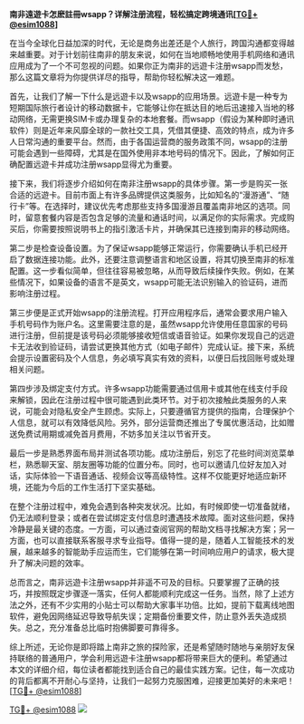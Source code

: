 **南非遠遊卡怎麽註冊wsapp？详解注册流程，轻松搞定跨境通讯[[TG💪+ @esim1088](https://t.me/s/esim1088)]**

在当今全球化日益加深的时代，无论是商务出差还是个人旅行，跨国沟通都变得越来越重要。对于计划前往南非的朋友来说，如何在当地顺畅地使用手机网络和通讯应用成为了一个不可忽视的问题。如果你正为南非的远遊卡注册wsapp而发愁，那么这篇文章将为你提供详尽的指导，帮助你轻松解决这一难题。

首先，让我们了解一下什么是远遊卡以及wsapp的应用场景。远遊卡是一种专为短期国际旅行者设计的移动数据卡，它能够让你在抵达目的地后迅速接入当地的移动网络，无需更换SIM卡或办理复杂的本地套餐。而wsapp（假设为某种即时通讯软件）则是近年来风靡全球的一款社交工具，凭借其便捷、高效的特点，成为许多人日常沟通的重要平台。然而，由于各国运营商的服务政策不同，wsapp的注册可能会遇到一些障碍，尤其是在国外使用非本地号码的情况下。因此，了解如何正确配置远遊卡并成功注册wsapp显得尤为重要。

接下来，我们将逐步介绍如何在南非注册wsapp的具体步骤。第一步是购买一张合适的远遊卡。目前市面上有许多品牌提供这类服务，比如知名的“漫游通”、“随行卡”等。在选择时，建议优先考虑那些支持多国漫游且覆盖南非地区的选项。同时，留意套餐内容是否包含足够的流量和通话时间，以满足你的实际需求。完成购买后，你需要按照说明书上的指引激活卡片，并确保其已连接到南非的移动网络。

第二步是检查设备设置。为了保证wsapp能够正常运行，你需要确认手机已经开启了数据连接功能。此外，还要注意调整语言和地区设置，将其切换至南非的标准配置。这一步看似简单，但往往容易被忽略，从而导致后续操作失败。例如，在某些情况下，如果设备的语言不是英文，wsapp可能无法识别输入的验证码，进而影响注册过程。

第三步便是正式开始wsapp的注册流程。打开应用程序后，通常会要求用户输入手机号码作为账户名。这里需要注意的是，虽然wsapp允许使用任意国家的号码进行注册，但前提是该号码必须能够接收短信或语音验证。如果你发现自己的远遊卡无法收到验证码，请尝试更换其他方式（如电子邮件）完成认证。接下来，系统会提示设置密码及个人信息，务必填写真实有效的资料，以便日后找回账号或处理相关问题。

第四步涉及绑定支付方式。许多wsapp功能需要通过信用卡或其他在线支付手段来解锁，因此在注册过程中很可能遇到此类环节。对于初次接触此类服务的人来说，可能会对隐私安全产生顾虑。实际上，只要遵循官方提供的指南，合理保护个人信息，就可以有效降低风险。另外，部分运营商还推出了专属优惠活动，比如赠送免费试用期或减免首月费用，不妨多加关注以节省开支。

最后一步是熟悉界面布局并测试各项功能。成功注册后，别忘了花些时间浏览菜单栏，熟悉聊天室、朋友圈等功能的位置分布。同时，也可以邀请几位好友加入对话，实际体验一下语音通话、视频会议等高级特性。这样不仅能更好地适应新环境，还能为今后的工作生活打下坚实基础。

在整个注册过程中，难免会遇到各种突发状况。比如，有时候即使一切准备就绪，仍无法顺利登录；或者在尝试绑定支付信息时遭遇技术故障。面对这些问题，保持冷静是最关键的态度。一方面，可以通过查阅官网的帮助文档寻找解决方案；另一方面，也可以直接联系客服寻求专业指导。值得一提的是，随着人工智能技术的发展，越来越多的智能助手应运而生，它们能够在第一时间响应用户的请求，极大提升了解决问题的效率。

总而言之，南非远遊卡注册wsapp并非遥不可及的目标。只要掌握了正确的技巧，并按照既定步骤逐一落实，任何人都能顺利完成这一任务。当然，除了上述方法之外，还有不少实用的小贴士可以帮助大家事半功倍。比如，提前下载离线地图软件，避免因网络延迟导致导航失误；定期备份重要文件，防止意外丢失造成损失。总之，充分准备总比临时抱佛脚要可靠得多。

综上所述，无论你是即将踏上南非之旅的探险家，还是希望随时随地与亲朋好友保持联络的普通用户，学会利用远遊卡注册wsapp都将带来巨大的便利。希望通过本文的详细介绍，每位读者都能找到适合自己的最佳实践方案。记住，每一次成功的背后都离不开耐心与坚持，让我们一起努力克服困难，迎接更加美好的未来吧！[[TG💪+ @esim1088](https://t.me/s/esim1088)]

[TG💪+ @esim1088](https://t.me/s/esim1088) ![](https://i.postimg.cc/4NQfJmqS/Snipaste-2025-05-13-00-14-12.png)